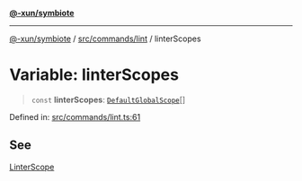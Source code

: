[**@-xun/symbiote**](../../../../README.md)

***

[@-xun/symbiote](../../../../README.md) / [src/commands/lint](../README.md) / linterScopes

# Variable: linterScopes

> `const` **linterScopes**: [`DefaultGlobalScope`](../../../configure/enumerations/DefaultGlobalScope.md)[]

Defined in: [src/commands/lint.ts:61](https://github.com/Xunnamius/symbiote/blob/138da875f3247f966687e95b91c7caf822df3c49/src/commands/lint.ts#L61)

## See

[LinterScope](../../../configure/enumerations/DefaultGlobalScope.md)
